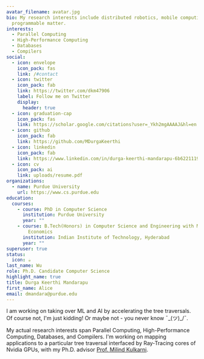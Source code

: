 ```yaml
---
avatar_filename: avatar.jpg
bio: My research interests include distributed robotics, mobile computing and
  programmable matter.
interests:
  - Parallel Computing
  - High-Performance Computing
  - Databases
  - Compilers
social:
  - icon: envelope
    icon_pack: fas
    link: /#contact
  - icon: twitter
    icon_pack: fab
    link: https://twitter.com/dkm47906
    label: Follow me on Twitter
    display:
      header: true
  - icon: graduation-cap
    icon_pack: fas
    link: https://scholar.google.com/citations?user=_Ykh2mgAAAAJ&hl=en
  - icon: github
    icon_pack: fab
    link: https://github.com/MDurgaKeerthi
  - icon: linkedin
    icon_pack: fab
    link: https://www.linkedin.com/in/durga-keerthi-mandarapu-6b6221119/
  - icon: cv
    icon_pack: ai
    link: uploads/resume.pdf
organizations:
  - name: Purdue University
    url: https://www.cs.purdue.edu
education:
  courses:
    - course: PhD in Computer Science
      institution: Purdue University
      year: ""
    - course: B.Tech(Honors) in Computer Science and Engineering with Minor in
        Economics
      institution: Indian Institute of Technology, Hyderabad
      year: ""
superuser: true
status:
  icon: ☕️
last_name: Wu
role: Ph.D. Candidate Computer Science
highlight_name: true
title: Durga Keerthi Mandarapu
first_name: Alice
email: dmandara@purdue.edu
---
```

I am working on taking over ML and AI by accelerating the tree traversals. Of course not, I'm just kidding! Or maybe not - you never know  ¯\_(ツ)\_/¯. 


My actual research interests span Parallel Computing, High-Performance Computing, Databases, and Compilers. I'm working on mapping applications to a particular tree traversal interfaced by Ray-Tracing cores of Nvidia GPUs, with my Ph.D. advisor <a href="https://engineering.purdue.edu/~milind/" target="_blank">Prof. Milind Kulkarni</a>.
						

```

```